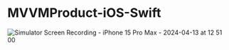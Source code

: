 # MVVMProduct-iOS-Swift

![Simulator Screen Recording - iPhone 15 Pro Max - 2024-04-13 at 12 51 00](https://github.com/Ajay312kumar/MVVMProduct-iOS-Swift/assets/99198303/72beb9a2-7644-4c45-87ae-1be95603f827)
